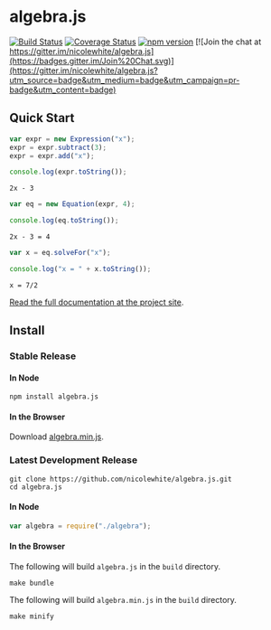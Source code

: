 # algebra.js 

[![Build Status](https://travis-ci.org/nicolewhite/algebra.js.svg?branch=master)](https://travis-ci.org/nicolewhite/algebra.js)
[![Coverage Status](https://coveralls.io/repos/nicolewhite/algebra.js/badge.svg?branch=master)](https://coveralls.io/r/nicolewhite/algebra.js?branch=master)
[![npm version](https://badge.fury.io/js/algebra.js.svg)](http://badge.fury.io/js/algebra.js)
[![Join the chat at https://gitter.im/nicolewhite/algebra.js](https://badges.gitter.im/Join%20Chat.svg)](https://gitter.im/nicolewhite/algebra.js?utm_source=badge&utm_medium=badge&utm_campaign=pr-badge&utm_content=badge)

## Quick Start

```js
var expr = new Expression("x");
expr = expr.subtract(3);
expr = expr.add("x");

console.log(expr.toString());
```

```
2x - 3
```

```js
var eq = new Equation(expr, 4);

console.log(eq.toString());
```

```
2x - 3 = 4
```

```js
var x = eq.solveFor("x");

console.log("x = " + x.toString());
```

```
x = 7/2
```

[Read the full documentation at the project site](http://algebra.js.org).

## Install

### Stable Release

#### In Node

```
npm install algebra.js
```

#### In the Browser

Download [algebra.min.js](http://algebra.js.org/javascripts/algebra.min.js).

### Latest Development Release

```
git clone https://github.com/nicolewhite/algebra.js.git
cd algebra.js
```

#### In Node

```js
var algebra = require("./algebra");
```

#### In the Browser

The following will build `algebra.js` in the `build` directory.

```
make bundle
```

The following will build `algebra.min.js` in the `build` directory.

```
make minify
```
